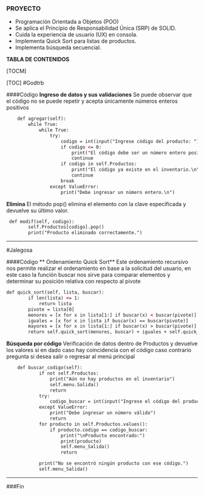 ### PROYECTO 
- Programación Orientada a Objetos (POO)
- Se aplica el Principio de Responsabilidad Única (SRP) de SOLID. 
- Cuida la experiencia de usuario (UX) en consola.
- Implementa Quick Sort para listas de productos.
- Implementa búsqueda secuencial.



**TABLA DE CONTENIDOS**

[TOCM]

[TOC]
#Godtrb

####Código
**Ingreso de datos y sus validaciones**
Se puede observar que el código no se puede repetir y acepta únicamente números enteros positivos
```html
    def agregar(self):
        while True:
            while True:
                try:
                    codigo = int(input("Ingrese código del producto: "))
                    if codigo <= 0:
                        print("El código debe ser un número entero positivo.\n")
                        continue
                    if codigo in self.Productos:
                        print("El código ya existe en el inventario.\n")
                        continue
                    break
                except ValueError:
                    print("Debe ingresar un número entero.\n")

```
**Elimina**
El método pop() elimina el elemento con la clave especificada y devuelve su último valor.
```html
 def modif(self, codigo):
        self.Productos[codigo].pop()
        print("Producto eliminado correctamente.")

```





----
                    

#Jalegosa

####Código
** Ordenamiento Quick Sort**
Este ordenamiento recursivo nos permite realizar el ordenamiento en base a la solicitud del usuario, en este caso  la función buscar nos sirve para comparar elementos y determinar su posición relativa con respecto al pivote
```html
def quick_sort(self, lista, buscar):
        if len(lista) <= 1:
            return lista
        pivote = lista[0]
        menores = [x for x in lista[1:] if buscar(x) < buscar(pivote)]
        iguales = [x for x in lista if buscar(x) == buscar(pivote)]
        mayores = [x for x in lista[1:] if buscar(x) > buscar(pivote)]
        return self.quick_sort(menores, buscar) + iguales + self.quick_sort(mayores, buscar)
```
**Búsqueda por código**
Verificación de datos dentro de Productos y devuelve los valores sí en dado caso hay coincidencia con el código caso contrario pregunta si desea salir o regresar al menú principal
```html
    def buscar_codigo(self):
            if not self.Productos:
                print("Aún no hay productos en el inventario")
                self.menu.Salida()
                return
            try:
                codigo_buscar = int(input("Ingrese el código del producto: "))
            except ValueError:
                print("Debe ingresar un número válido")
                return
            for producto in self.Productos.values():
                if producto.codigo == codigo_buscar:
                    print("\nProducto encontrado:")
                    print(producto)
                    self.menu_Salida()
                    return

            print("No se encontró ningún producto con ese código.")
            self.menu_Salida()
```





----
                    

###Fin
